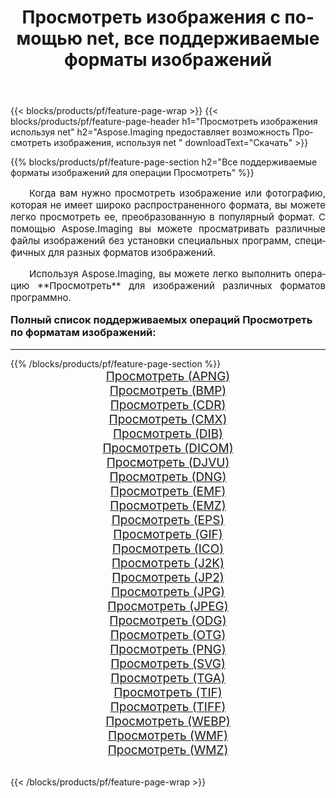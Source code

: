 ﻿---
title: Просмотреть изображения с помощью net, все поддерживаемые форматы изображений 
weight: 3920
url: /ru/net/viewer/ 
lang: ru
langdirlevel: 2
locales: zh-hans,ja,it,ru,de,es,fr,nl,id,lt,pl,pt,vi,tr,ko,zh-hant,ar,hi,th,sv,cs,uk,he
description: Используя Aspose.Imaging, вы можете легко Просмотреть изображения используя net
---

{{< blocks/products/pf/feature-page-wrap >}}
{{< blocks/products/pf/feature-page-header h1="Просмотреть изображения используя net" h2="Aspose.Imaging предоставляет возможность Просмотреть изображения, используя net " downloadText="Скачать" >}}


{{% blocks/products/pf/feature-page-section  h2="Все поддерживаемые форматы изображений для операции Просмотреть" %}}
<p align="justify" style="text-indent:2em;font-size:15px;">
Когда вам нужно просмотреть изображение или фотографию, которая не имеет широко распространенного формата, вы можете легко просмотреть ее, преобразованную в популярный формат. С помощью Aspose.Imaging вы можете просматривать различные файлы изображений без установки специальных программ, специфичных для разных форматов изображений.
</p>
<p align="justify" style="text-indent:2em;font-size:15px;">
Используя Aspose.Imaging, вы можете легко выполнить операцию **Просмотреть** для изображений различных форматов программно.
</p>
<h3 style="margin-top:16px;">
Полный список поддерживаемых операций Просмотреть по форматам изображений:
</h3>
<hr/>
{{% /blocks/products/pf/feature-page-section %}}
<div class="container-fluid productfamilypage bg-gray">
    <div class="convertypes bg-gray agp-content section">
        <div class="container">
		<div class="row other-converters" style="gap: 10px;font-size: 19px;text-align:center;">
		    <div class='col-md-3 other-converter remove-lp remove-rp'><a href="/imaging/ru/net/viewer/apng/" style="padding:15px;">Просмотреть (APNG)</a></div><div class='col-md-3 other-converter remove-lp remove-rp'><a href="/imaging/ru/net/viewer/bmp/" style="padding:15px;">Просмотреть (BMP)</a></div><div class='col-md-3 other-converter remove-lp remove-rp'><a href="/imaging/ru/net/viewer/cdr/" style="padding:15px;">Просмотреть (CDR)</a></div><div class='col-md-3 other-converter remove-lp remove-rp'><a href="/imaging/ru/net/viewer/cmx/" style="padding:15px;">Просмотреть (CMX)</a></div><div class='col-md-3 other-converter remove-lp remove-rp'><a href="/imaging/ru/net/viewer/dib/" style="padding:15px;">Просмотреть (DIB)</a></div><div class='col-md-3 other-converter remove-lp remove-rp'><a href="/imaging/ru/net/viewer/dicom/" style="padding:15px;">Просмотреть (DICOM)</a></div><div class='col-md-3 other-converter remove-lp remove-rp'><a href="/imaging/ru/net/viewer/djvu/" style="padding:15px;">Просмотреть (DJVU)</a></div><div class='col-md-3 other-converter remove-lp remove-rp'><a href="/imaging/ru/net/viewer/dng/" style="padding:15px;">Просмотреть (DNG)</a></div><div class='col-md-3 other-converter remove-lp remove-rp'><a href="/imaging/ru/net/viewer/emf/" style="padding:15px;">Просмотреть (EMF)</a></div><div class='col-md-3 other-converter remove-lp remove-rp'><a href="/imaging/ru/net/viewer/emz/" style="padding:15px;">Просмотреть (EMZ)</a></div><div class='col-md-3 other-converter remove-lp remove-rp'><a href="/imaging/ru/net/viewer/eps/" style="padding:15px;">Просмотреть (EPS)</a></div><div class='col-md-3 other-converter remove-lp remove-rp'><a href="/imaging/ru/net/viewer/gif/" style="padding:15px;">Просмотреть (GIF)</a></div><div class='col-md-3 other-converter remove-lp remove-rp'><a href="/imaging/ru/net/viewer/ico/" style="padding:15px;">Просмотреть (ICO)</a></div><div class='col-md-3 other-converter remove-lp remove-rp'><a href="/imaging/ru/net/viewer/j2k/" style="padding:15px;">Просмотреть (J2K)</a></div><div class='col-md-3 other-converter remove-lp remove-rp'><a href="/imaging/ru/net/viewer/jp2/" style="padding:15px;">Просмотреть (JP2)</a></div><div class='col-md-3 other-converter remove-lp remove-rp'><a href="/imaging/ru/net/viewer/jpg/" style="padding:15px;">Просмотреть (JPG)</a></div><div class='col-md-3 other-converter remove-lp remove-rp'><a href="/imaging/ru/net/viewer/jpeg/" style="padding:15px;">Просмотреть (JPEG)</a></div><div class='col-md-3 other-converter remove-lp remove-rp'><a href="/imaging/ru/net/viewer/odg/" style="padding:15px;">Просмотреть (ODG)</a></div><div class='col-md-3 other-converter remove-lp remove-rp'><a href="/imaging/ru/net/viewer/otg/" style="padding:15px;">Просмотреть (OTG)</a></div><div class='col-md-3 other-converter remove-lp remove-rp'><a href="/imaging/ru/net/viewer/png/" style="padding:15px;">Просмотреть (PNG)</a></div><div class='col-md-3 other-converter remove-lp remove-rp'><a href="/imaging/ru/net/viewer/svg/" style="padding:15px;">Просмотреть (SVG)</a></div><div class='col-md-3 other-converter remove-lp remove-rp'><a href="/imaging/ru/net/viewer/tga/" style="padding:15px;">Просмотреть (TGA)</a></div><div class='col-md-3 other-converter remove-lp remove-rp'><a href="/imaging/ru/net/viewer/tif/" style="padding:15px;">Просмотреть (TIF)</a></div><div class='col-md-3 other-converter remove-lp remove-rp'><a href="/imaging/ru/net/viewer/tiff/" style="padding:15px;">Просмотреть (TIFF)</a></div><div class='col-md-3 other-converter remove-lp remove-rp'><a href="/imaging/ru/net/viewer/webp/" style="padding:15px;">Просмотреть (WEBP)</a></div><div class='col-md-3 other-converter remove-lp remove-rp'><a href="/imaging/ru/net/viewer/wmf/" style="padding:15px;">Просмотреть (WMF)</a></div><div class='col-md-3 other-converter remove-lp remove-rp'><a href="/imaging/ru/net/viewer/wmz/" style="padding:15px;">Просмотреть (WMZ)</a></div>
                </div>
        </div>
    </div>
</div>
<br/>

{{< /blocks/products/pf/feature-page-wrap >}}
